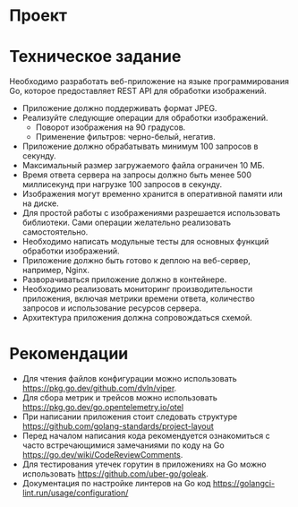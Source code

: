 # Проект

# Техническое задание

Необходимо разработать веб-приложение на языке программирования Go, которое предоставляет REST API для обработки изображений.

- Приложение должно поддерживать формат JPEG.
- Реализуйте следующие операции для обработки изображений.
    - Поворот изображения на 90 градусов.
    - Применение фильтров: черно-белый, негатив.
- Приложение должно обрабатывать минимум 100 запросов в секунду.
- Максимальный размер загружаемого файла ограничен 10 МБ.
- Время ответа сервера на запросы должно быть менее 500 миллисекунд при нагрузке 100 запросов в секунду.
- Изображения могут временно хранится в оперативной памяти или на диске.
- Для простой работы с изображениями разрешается использовать библиотеки. Сами операции желательно реализовать самостоятельно.
- Необходимо написать модульные тесты для основных функций обработки изображений.
- Приложение должно быть готово к деплою на веб-сервер, например, Nginx.
- Разворачиваться приложение должно в контейнере.
- Необходимо реализовать мониторинг производительности приложения, включая метрики времени ответа, количество запросов и использование ресурсов сервера.
- Архитектура приложения должна сопровождаться схемой.

# Рекомендации

- Для чтения файлов конфигурации можно использовать https://pkg.go.dev/github.com/dvln/viper.
- Для сбора метрик и трейсов можно использовать https://pkg.go.dev/go.opentelemetry.io/otel
- При написании приложения стоит следовать структуре https://github.com/golang-standards/project-layout
- Перед началом написания кода рекомендуется ознакомиться с часто встречающимися замечаниями по коду на Go https://go.dev/wiki/CodeReviewComments.
- Для тестирования утечек горутин в приложениях на Go можно использовать https://github.com/uber-go/goleak.
- Документация по настройке линтеров на Go код https://golangci-lint.run/usage/configuration/